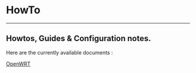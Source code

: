 # HowTo

----
## Howtos, Guides & Configuration notes.
Here are the currently available documents :

[OpenWRT](./OpenWRT/)
